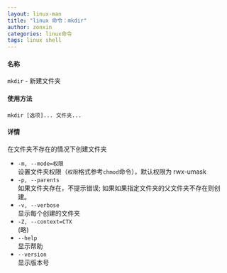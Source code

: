 ```yaml
---
layout: linux-man
title: "linux 命令：mkdir"
author: zonxin
categories: linux命令
tags: linux shell
---
```


#### 名称

`mkdir` - 新建文件夹

#### 使用方法

`mkdir [选项]... 文件夹...` 

#### 详情

在文件夹不存在的情况下创建文件夹

+ `-m, --mode=权限`  
    设置文件夹权限（`权限`格式参考`chmod`命令），默认权限为 rwx-umask
+ `-p, --parents`  
    如果文件夹存在，不提示错误; 如果如果指定文件夹的父文件夹不存在则创建。
+ `-v, --verbose`  
    显示每个创建的文件夹
+ `-Z, --context=CTX`  
    (略)
+ `--help`  
    显示帮助
+ `--version`  
    显示版本号

